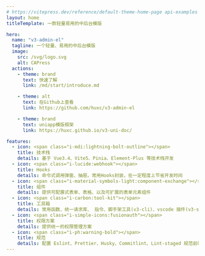 ```yaml
---
# https://vitepress.dev/reference/default-theme-home-page api-examples  markdown-examples
layout: home
titleTemplate: 一款轻量易用的中后台模版

hero:
  name: "v3-admin-el"
  tagline: 一个轻量、易用的中后台模版
  image:
    src: /svg/logo.svg
    alt: CAPress
  actions:
    - theme: brand
      text: 快速了解
      link: /md/start/introduce.md

    - theme: alt
      text: 在Github上查看
      link: https://github.com/huxc/v3-admin-el

    - theme: brand
      text: uniapp模版框架
      link: https://huxc.github.io/v3-uni-doc/

features:
  - icon: <span class="i-mdi:lightning-bolt-outline"></span>
    title: 技术栈
    details: 基于 Vue3.4、Vite5、Pinia、Element-Plus 等技术栈开发
  - icon: <span class="i-lucide:webhook"></span>
    title: Hooks
    details: 命令式调用弹窗、抽屉。常用Hooks封装，在一定程度上节省开发时间
  - icon: <span class="i-material-symbols-light:component-exchange"></span>
    title: 组件
    details: 提供可配置式表单、表格、以及可扩展的表单元素组件
  - icon: <span class="i-carbon:tool-kit"></span> 
    title: 工具箱
    details: 常用函数、统一请求库、 指令、脚手架工具(v3-cli)、vscode 插件(v3-snippets)、自动化部署等
  - icon: <span class="i-simple-icons:fusionauth"></span>
    title: 权限方案 
    details: 提供统一的权限管理方案
  - icon: <span class="i-ph:warning-bold"></span>
    title: 规范
    details: 配置 Eslint、Prettier、Husky、Commitlint、Lint-staged 规范前端工程代码规范
---
```

